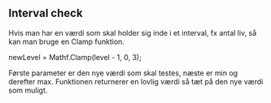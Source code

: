 ## Interval check

Hvis man har en værdi som skal holder sig inde i et interval, fx antal
liv, så kan man bruge en Clamp funktion.

newLevel = Mathf.Clamp(level - 1, 0, 3);

Første parameter er den nye værdi som skal testes, næste er min og
derefter max. Funktionen returnerer en lovlig værdi så tæt på den nye
værdi som muligt.
